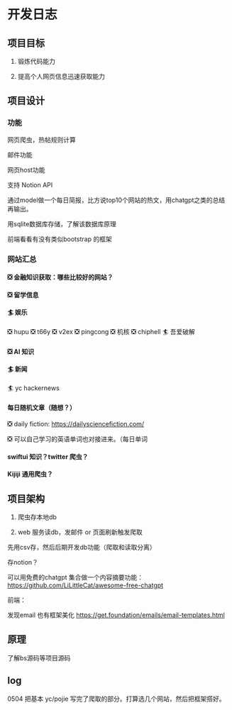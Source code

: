 # 开发日志

## 项目目标

1. 锻炼代码能力

2. 提高个人网页信息迅速获取能力

## 项目设计

### 功能

网页爬虫，热帖规则计算

邮件功能

网页host功能

支持 Notion API

通过model做一个每日简报，比方说top10个网站的热文，用chatgpt之类的总结再输出。

用sqlite数据库存储，了解该数据库原理

前端看看有没有类似bootstrap 的框架

### 网站汇总

#### ❎ 金融知识获取：哪些比较好的网站？

#### ❎ 留学信息

#### 🏄 娱乐

❎ hupu
❎ t66y
❎ v2ex
❎ pingcong
❎ 机核
❎ chiphell
🏄 吾爱破解

#### ❎ AI 知识

#### 🏄 新闻

🏄 yc hackernews

#### 每日随机文章（随想？）

❎ daily fiction: https://dailysciencefiction.com/

❎ 可以自己学习的英语单词也对接进来。（每日单词

#### swiftui 知识？twitter 爬虫？

#### Kijiji 通用爬虫？

## 项目架构

1. 爬虫存本地db

2. web 服务读db，发邮件 or 页面刷新触发爬取

先用csv存，然后后期开发db功能（爬取和读取分离）

存notion？

可以用免费的chatgpt 集合做一个内容摘要功能：https://github.com/LiLittleCat/awesome-free-chatgpt

前端：

发现email 也有框架美化 https://get.foundation/emails/email-templates.html

## 原理

了解bs源码等项目源码

## log

0504 把基本 yc/pojie 写完了爬取的部分。打算选几个网站，然后把框架搭好。
